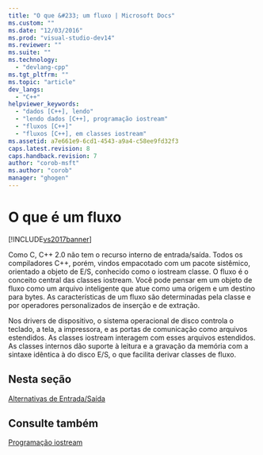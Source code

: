 ```yaml
---
title: "O que &#233; um fluxo | Microsoft Docs"
ms.custom: ""
ms.date: "12/03/2016"
ms.prod: "visual-studio-dev14"
ms.reviewer: ""
ms.suite: ""
ms.technology: 
  - "devlang-cpp"
ms.tgt_pltfrm: ""
ms.topic: "article"
dev_langs: 
  - "C++"
helpviewer_keywords: 
  - "dados [C++], lendo"
  - "lendo dados [C++], programação iostream"
  - "fluxos [C++]"
  - "fluxos [C++], em classes iostream"
ms.assetid: a7e661e9-6cd1-4543-a9a4-c58ee9fd32f3
caps.latest.revision: 8
caps.handback.revision: 7
author: "corob-msft"
ms.author: "corob"
manager: "ghogen"
---
```

# O que &#233; um fluxo
[!INCLUDE[vs2017banner](../assembler/inline/includes/vs2017banner.md)]

Como C, C\+\+ 2.0 não tem o recurso interno de entrada\/saída.  Todos os compiladores C\+\+, porém, vindos empacotado com um pacote sistêmico, orientado a objeto de E\/S, conhecido como o iostream classe.  O fluxo é o conceito central das classes iostream.  Você pode pensar em um objeto de fluxo como um arquivo inteligente que atue como uma origem e um destino para bytes.  As características de um fluxo são determinadas pela classe e por operadores personalizados de inserção e de extração.  
  
 Nos drivers de dispositivo, o sistema operacional de disco controla o teclado, a tela, a impressora, e as portas de comunicação como arquivos estendidos.  As classes iostream interagem com esses arquivos estendidos.  As classes internos dão suporte à leitura e a gravação da memória com a sintaxe idêntica à do disco E\/S, o que facilita derivar classes de fluxo.  
  
## Nesta seção  
 [Alternativas de Entrada\/Saída](../standard-library/input-output-alternatives.md)  
  
## Consulte também  
 [Programação iostream](../Topic/iostream%20Programming.md)